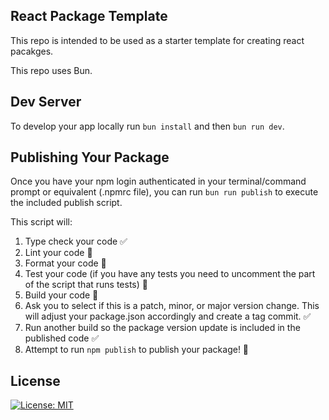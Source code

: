 ## React Package Template

This repo is intended to be used as a starter template for creating react pacakges.

This repo uses Bun.

## Dev Server

To develop your app locally run `bun install` and then `bun run dev`.

## Publishing Your Package

Once you have your npm login authenticated in your terminal/command prompt or equivalent (.npmrc file), you can run `bun run publish` to execute the included publish script.

This script will:

1. Type check your code ✅
2. Lint your code 🧹
3. Format your code 🧠
4. Test your code (if you have any tests you need to uncomment the part of the script that runs tests) 🧪
5. Build your code 🧰
6. Ask you to select if this is a patch, minor, or major version change. This will adjust your package.json accordingly and create a tag commit. ✅
7. Run another build so the package version update is included in the published code ✅
8. Attempt to run `npm publish` to publish your package! 🚀

## License

[![License: MIT](https://img.shields.io/badge/License-MIT-blue.svg)](LICENSE)
